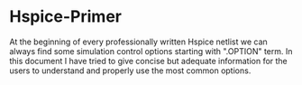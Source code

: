 # Hspice-Primer
At the beginning of every professionally written Hspice netlist we can always find some simulation control options starting with ".OPTION" term. In this document I have tried to give concise but adequate information for the users to understand and properly use the most common options.
